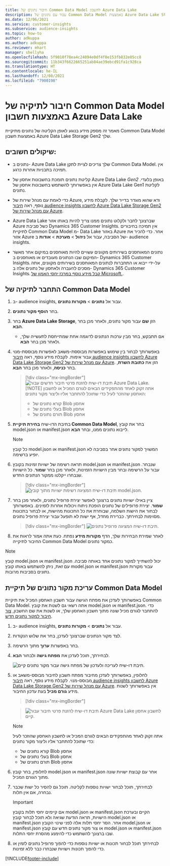 ```yaml
---
title: חיבור נתונים של Common Data Model לחשבון Azure Data Lake
description: עבוד עם נתונים של Common Data Model באמצעות Azure Data Lake Storage.
ms.date: 12/06/2021
ms.service: customer-insights
ms.subservice: audience-insights
ms.topic: how-to
author: adkuppa
ms.author: adkuppa
ms.reviewer: mhart
manager: shellyha
ms.openlocfilehash: 5f9010f78ea4c24094e0df4f8e153fb832e05cc8
ms.sourcegitcommit: 11b343f6622665251ab84ae39ebcd91fa1c928ca
ms.translationtype: HT
ms.contentlocale: he-IL
ms.lasthandoff: 12/08/2021
ms.locfileid: "7900198"
---
```

# <a name="connect-to-a-common-data-model-folder-using-an-azure-data-lake-account"></a>חיבור לתיקיה של Common Data Model באמצעות חשבון Azure Data Lake

מאמר זה מספק מידע בנוגע לאופן הקליטה של נתונים מתיקיית Common Data Model באמצעות חשבון Azure Data Lake Storage Gen2 שלך.

## <a name="important-considerations"></a>שיקולים חשובים:

- נתונים ב- Azure Data Lake שלך צריכים לציית לתקן Common Data Model. אין תמיכה בתבניות אחרות כרגע.

- קליטת נתונים תומכת בחשבונות אחסון של Azure Data Lake *Gen2* באופן בלעדי. אין באפשרותך להשתמש בחשבונות אחסון של Azure Data Lake Gen1 לקליטת נתונים.

- כדי לאמת עם מנהל שירות של Azure, ודא שהוא מוגדר בדייר שלך. לקבלת מידע נוסף, ראה [חיבור audience insights לחשבון Azure Data Lake Storage Gen2 עם מנהל שירות של Azure](connect-service-principal.md).

- Azure Data Lake שברצונך לחבר ולקלוט נתונים ממנו צריך להיות באותו אזור Azure כשל סביבת Dynamics 365 Customer Insights. אין תמיכה בחיבורים לתיקיית Common Data Model מ- Data Lake באזור Azure אחר. כדי להכיר את אזור Azure של הסביבה, עבור אל **ניהול** > **מערכת** > **אודות** ב- audience insights.

- נתונים המאוחסנים בשירותים מקוונים עשויים להיות מאוחסנים במיקום אחר מאשר המיקום שבו הנתונים מעובדים או מאוחסנים ב- Dynamics 365 Customer Insights. על-ידי ייבוא או התחברות לנתונים המאוחסנים בשירותים מקוונים, אתה מסכים להעברה ולאחסון של נתונים אלה ב- Dynamics 365 Customer Insights. [קבל מידע נוסף במרכז יחסי האמון של Microsoft.](https://www.microsoft.com/trust-center).

## <a name="connect-to-a-common-data-model-folder"></a>התחבר לתיקיה של Common Data Model

1. ב- audience insights, עבור אל **נתונים** > **מקורות נתונים**.

1. בחר **הוסף מקור נתונים**.

1. בחר **Azure Data Lake Storage**, הזן **שם** עבור מקור נתונים, ולאחר מכן בחר **הבא**.

   - אם תתבקש, בחר מבין ערכות הנתונים לדוגמה אחת שמתייחסת לתעשייה שלך, ולאחר מכן בחר **הבא**. 

1. באפשרותך לבחור בין שימוש באפשרות מבוססת-משאב לאפשרות מבוססת-מנוי עבור אימות. לקבלת מידע נוסף, ראה [חיבור audience insights לחשבון Azure Data Lake Storage Gen2 עם מנהל שירות של Azure](connect-service-principal.md). הזן את **כתובת השרת**, בחר **כניסה**, ולאחר מכן בחר **הבא**.
   > [!div class="mx-imgBorder"]
   > ![תיבת דו-שיח להזנת פרטי חיבור חדשים עבור Azure Data Lake.](media/enter-new-storage-details.png)
   > [!NOTE]
   > אתה זקוק לאחד מהתפקידים הבאים לגורם המכיל או לחשבון האחסון שהוזכר לעיל כדי שתוכל להתחבר אליו וליצור מקור נתונים:
   >  - קורא נתונים של Blob אחסון
   >  - בעלי נתונים של Blob אחסון
   >  - תורם נתונים של Blob אחסון

1. בתיבת הדו-שיח **בחירת תיקיית Common Data Model**, בחר את קובץ model.json או manifest.json לייבוא נתונים ממנו, ובחר **הבא**.
   > [!NOTE]
   > כל קובץ model.json או manifest.json המשויך למקור נתונים אחר בסביבה לא יופיע ברשימה.

1. תראה רשימה של ישויות זמינות בקובץ model.json או manifest.json שנבחר. עבור על הרשימה ובחר מבין הישויות הזמינות, ולאחר מכן בחר **שמור**. כל הישויות שנבחרו ייקלטו ממקור הנתונים החדש.
   > [!div class="mx-imgBorder"]
   > ![תיבת דו-שיח המציגה רשימת ישויות מתוך קובץ model.json.](media/review-entities.png)

8. ציין באילו ישויות נתונים ברצונך לאפשר יצירת פרופיל נתונים, ולאחר מכן בחר **שמור**. יצירת פרופילים של נתונים הופכת ניתוח ויכולות אחרות לזמינים. באפשרותך לבחור את הישות השלמה, שבוחרת את כל התכונות מהישות, או לבחור בתכונות מסוימות לבחירתך. כברירת מחדל, אף ישות לא תופעל עבור יצירת פרופיל נתונים.
   > [!div class="mx-imgBorder"]
   > ![תיבת דו-שיח המציגה פרופיל נתונים.](media/dataprofiling-entities.png)

9. לאחר שמירת הבחירות שלך, הדף **מקורות מידע** נפתח. כעת אתה אמור לראות את החיבור לתיקייה Common Data Model כמקור נתונים.

> [!NOTE]
> קובץ model.json או manifest.json יכול להשתייך למקור נתונים אחד באותה סביבה. עם זאת, ניתן להשתמש באותו קובץ model.json או manifest.json עבור מקורות נתונים בסביבות מרובות.

## <a name="edit-a-common-data-model-folder-data-source"></a>עריכת מקור נתונים של תיקיית Common Data Model

באפשרותך לעדכן את מפתח הגישה עבור חשבון האחסון המכיל את תיקיית Common Data Model. אתה רשאי גם לשנות את קובץ model.json או manifest.json. כדי להתחבר לגורם מכיל שונה מתוך חשבון האחסון שלך, או לשנות את שם החשבון, [צור חיבור למקור נתונים חדש](#connect-to-a-common-data-model-folder).

1. ב- audience insights, עבור אל **נתונים** > **מקורות נתונים**.

2. לצד מקור הנתונים שברצונך לעדכן, בחר את שלוש הנקודות.

3. בחר באפשרות **ערוך** מתוך הרשימה.

4. לבחירתך, תוכל לעדכן את **מפתח גישה** ולבחור **הבא**.

   ![תיבת דו-שיח לעריכה ולעדכון של מפתח גישה עבור מקור נתונים קיים.](media/edit-access-key.png)

5. לחלופין, באפשרותך לעדכן מחיבור מפתח חשבון לחיבור מבוסס-משאב או מבוסס-מנוי. לקבלת מידע נוסף, ראה [חיבור audience insights לחשבון Azure Data Lake Storage Gen2 עם מנהל שירות של Azure](connect-service-principal.md). אין באפשרותך לשנות מידע **גורם מכיל** בעת עדכון החיבור.
   > [!div class="mx-imgBorder"]

   > ![תיבת דו-שיח להזנת פרטי חיבור עבור Azure Data Lake לחשבון אחסון קיים.](media/enter-existing-storage-details.png)

   > [!NOTE]
   > אתה זקוק לאחד מהתפקידים הבאים לגורם המכיל או לחשבון האחסון שהוזכר לעיל כדי שתוכל להתחבר אליו וליצור מקור נתונים:
   >  - קורא נתונים של Blob אחסון
   >  - בעלי נתונים של Blob אחסון
   >  - תורם נתונים של Blob אחסון


6. לחלופין, בחר קובץ model.json או manifest.json אחר עם קבוצת ישויות שונה מתוך הגורם המכיל.

7. לבחירתך, תוכל לבחור ישויות נוספות לקליטה. תוכל גם להסיר כל ישות שכבר נבחרה, אם אין תלות.

   > [!IMPORTANT]
   > אם קיימים יחסי תלות בקובץ model.json או manifest.json הקיים ובערכת הישויות, תראה הודעת שגיאה ולא תוכל לבחור קובץ model.json או manifest.json אחר. הסר יחסי תלות אלה לפני שינוי הקובץ model.json או manifest.json או צור מקור נתונים חדש עם קובץ model.json או manifest.json שבו ברצונך להשתמש כדי להימנע מהסרת יחסי התלות.

8. לבחירתך תוכל לבחור תכונות או ישויות נוספות כדי להפוך פרופיל נתונים לזמין או כדי להפוך תכונות וישויות שנבחרו כבר ללא זמינות.   


[!INCLUDE[footer-include](../includes/footer-banner.md)]
